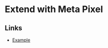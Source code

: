 # Extend with Meta Pixel

<!--
Good Examples

https://github.com/Mikhaylov-M/metalabs-front-old
https://github.com/Lun4trick/twicetrendy/blob/main/components/facebookPixel.tsx
-->

## Links

- [Example](https://github.com/vercel/next.js/tree/canary/examples/with-facebook-pixel)

